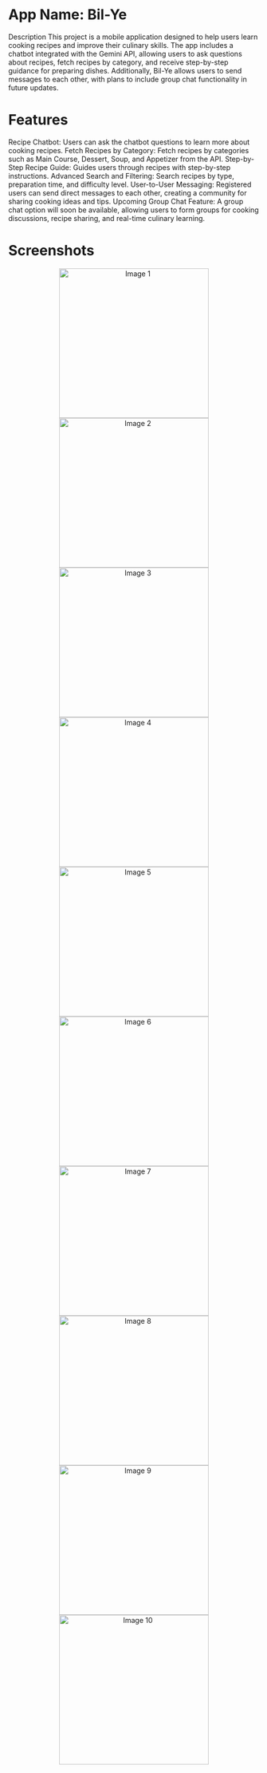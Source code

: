 # App Name: Bil-Ye
Description
This project is a mobile application designed to help users learn cooking recipes and improve their culinary skills. The app includes a chatbot integrated with the Gemini API, allowing users to ask questions about recipes, fetch recipes by category, and receive step-by-step guidance for preparing dishes. Additionally, Bil-Ye allows users to send messages to each other, with plans to include group chat functionality in future updates.

# Features
Recipe Chatbot: Users can ask the chatbot questions to learn more about cooking recipes.
Fetch Recipes by Category: Fetch recipes by categories such as Main Course, Dessert, Soup, and Appetizer from the API.
Step-by-Step Recipe Guide: Guides users through recipes with step-by-step instructions.
Advanced Search and Filtering: Search recipes by type, preparation time, and difficulty level.
User-to-User Messaging: Registered users can send direct messages to each other, creating a community for sharing cooking ideas and tips.
Upcoming Group Chat Feature: A group chat option will soon be available, allowing users to form groups for cooking discussions, recipe sharing, and real-time culinary learning.


# Screenshots

<p align="center">
  <a href="https://github.com/user-attachments/assets/c36bee85-87bc-4ce9-8364-d38a85fb0568">
    <img src="https://github.com/user-attachments/assets/c36bee85-87bc-4ce9-8364-d38a85fb0568" width="300" alt="Image 1">
  </a>
  <a href="https://github.com/user-attachments/assets/e31f3a42-118a-4513-8cee-1dd44dca95be">
    <img src="https://github.com/user-attachments/assets/e31f3a42-118a-4513-8cee-1dd44dca95be" width="300" alt="Image 2">
  </a>
  <a href="https://github.com/user-attachments/assets/786169f9-0cb0-4dad-aedd-8d1982b5dea5">
    <img src="https://github.com/user-attachments/assets/786169f9-0cb0-4dad-aedd-8d1982b5dea5" width="300" alt="Image 3">
  </a>
  <a href="https://github.com/user-attachments/assets/7601b842-3e22-478b-bb5c-8c9736e43b21">
    <img src="https://github.com/user-attachments/assets/7601b842-3e22-478b-bb5c-8c9736e43b21" width="300" alt="Image 4">
  </a>
  <a href="https://github.com/user-attachments/assets/fc78c72b-a41f-4ba4-9db4-e745e19e8ec0">
    <img src="https://github.com/user-attachments/assets/fc78c72b-a41f-4ba4-9db4-e745e19e8ec0" width="300" alt="Image 5">
  </a>
  <a href="https://github.com/user-attachments/assets/4c27a325-5792-41f4-b2cc-912b375e77ce">
    <img src="https://github.com/user-attachments/assets/4c27a325-5792-41f4-b2cc-912b375e77ce" width="300" alt="Image 6">
  </a>
  <a href="https://github.com/user-attachments/assets/df427e81-c887-4a25-af08-82d4f7d3eb94">
    <img src="https://github.com/user-attachments/assets/df427e81-c887-4a25-af08-82d4f7d3eb94" width="300" alt="Image 7">
  </a>
  <a href="https://github.com/user-attachments/assets/85ceda07-e193-4dd8-acfb-83e10fd46dfc">
    <img src="https://github.com/user-attachments/assets/85ceda07-e193-4dd8-acfb-83e10fd46dfc" width="300" alt="Image 8">
  </a>
  <a href="https://github.com/user-attachments/assets/2664fe84-20c5-4f0f-a03b-ee5e98027a2c">
    <img src="https://github.com/user-attachments/assets/2664fe84-20c5-4f0f-a03b-ee5e98027a2c" width="300" alt="Image 9">
  </a>
  <a href="https://github.com/user-attachments/assets/119ecb6e-c9a8-4384-8544-be1223affc34">
    <img src="https://github.com/user-attachments/assets/119ecb6e-c9a8-4384-8544-be1223affc34" width="300" alt="Image 10">
  </a>
</p>

